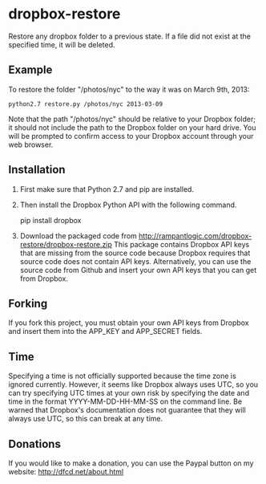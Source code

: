 dropbox-restore
===============

Restore any dropbox folder to a previous state. If a file did not exist at the specified time, it will be deleted.

Example
-------
To restore the folder "/photos/nyc" to the way it was on March 9th, 2013:

    python2.7 restore.py /photos/nyc 2013-03-09
    
Note that the path "/photos/nyc" should be relative to your Dropbox folder; it should not include the path to the Dropbox folder on your hard drive. You will be prompted to confirm access to your Dropbox account through your web browser.

Installation
------------
1. First make sure that Python 2.7 and pip are installed. 
2. Then install the Dropbox Python API with the following command.

    pip install dropbox

3. Download the packaged code from 
http://rampantlogic.com/dropbox-restore/dropbox-restore.zip
This package contains Dropbox API keys that are missing from the source code because Dropbox requires that source code does not contain API keys. Alternatively, you can use the source code from Github and insert your own API keys that you can get from Dropbox.

Forking
-------
If you fork this project, you must obtain your own API keys from Dropbox and insert them into the APP\_KEY and APP\_SECRET fields.

Time
----
Specifying a time is not officially supported because the time zone is ignored currently. However, it seems like Dropbox always uses UTC, so you can try specifying UTC times at your own risk by specifying the date and time in the format YYYY-MM-DD-HH-MM-SS on the command line. Be warned that Dropbox's documentation does not guarantee that they will always use UTC, so this can break at any time.

Donations
---------
If you would like to make a donation, you can use the Paypal button on my website: http://dfcd.net/about.html
